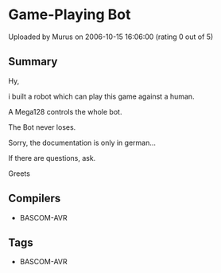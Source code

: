# Game-Playing Bot

Uploaded by Murus on 2006-10-15 16:06:00 (rating 0 out of 5)

## Summary

Hy,  

i built a robot which can play this game against a human.  

A Mega128 controls the whole bot.  

The Bot never loses.  

Sorry, the documentation is only in german...  

If there are questions, ask.


Greets

## Compilers

- BASCOM-AVR

## Tags

- BASCOM-AVR
